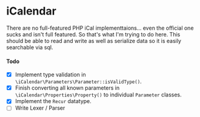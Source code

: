 
# iCalendar

There are no full-featured PHP iCal implementtaions... even the official one sucks and isn't full featured. So that's what I'm trying to do here. This should be able to read and write as well as serialize data so it is easily searchable via sql.

#### Todo

  - [x] Implement type validation in `\iCalendar\Parameters\Parameter::isValidType()`.
  - [x] Finish converting all known parameters in `\iCalendar\Properties\Property()` to individual `Parameter` classes.
  - [x] Implement the `Recur` datatype.
  - [ ] Write Lexer / Parser
